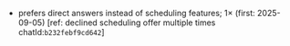 - prefers direct answers instead of scheduling features; 1× (first: 2025-09-05) [ref: declined scheduling offer multiple times chatId:`b232febf9cd642`]